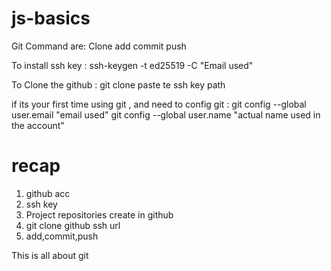# js-basics

Git Command are:
Clone
add
commit
push

To install ssh key :
ssh-keygen -t ed25519 -C "Email used"

To Clone the github :
git clone paste te ssh key path

if its your first time using git , and need to config git :
git config --global user.email "email used"
git config --global user.name "actual name used in the account"

# recap

1. github acc
2. ssh key
3. Project repositories create in github
4. git clone github ssh url
5. add,commit,push

This is all about git
